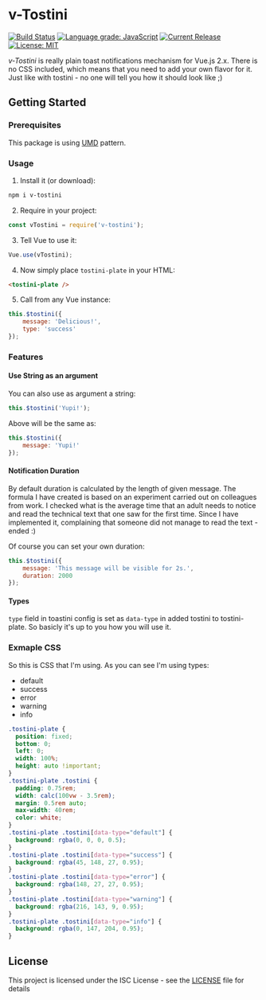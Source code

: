 # v-Tostini

[![Build Status](https://img.shields.io/travis/com/marverix/v-tostini/master.svg)](https://travis-ci.com/marverix/v-tostini)
[![Language grade: JavaScript](https://img.shields.io/lgtm/grade/javascript/g/marverix/v-tostini.svg)](https://lgtm.com/projects/g/marverix/v-tostini/context:javascript)
[![Current Release](https://img.shields.io/github/release/marverix/v-tostini.svg)](releases)
[![License: MIT](https://img.shields.io/badge/License-ISC-blue.svg)](LICENSE.md)

_v-Tostini_ is really plain toast notifications mechanism for Vue.js 2.x. 
There is no CSS included, which means that you need to add your own flavor for it.
Just like with tostini - no one will tell you how it should look like ;)


## Getting Started

### Prerequisites

This package is using [UMD](https://github.com/umdjs/umd/blob/master/templates/returnExportsGlobal.js) pattern.


### Usage

1. Install it (or download):

```sh
npm i v-tostini
```

2. Require in your project:

```js
const vTostini = require('v-tostini');
```

3. Tell Vue to use it:

```js
Vue.use(vTostini);
```

4. Now simply place `tostini-plate` in your HTML:

```html
<tostini-plate />
```

5. Call from any Vue instance:
```js
this.$tostini({
    message: 'Delicious!',
    type: 'success'
});
```


### Features

#### Use String as an argument

You can also use as argument a string:

```js
this.$tostini('Yupi!');
```

Above will be the same as:

```js
this.$tostini({
    message: 'Yupi!'
});
```


#### Notification Duration

By default duration is calculated by the length of given message.
The formula I have created is based on an experiment carried out on colleagues from work. I checked what is the average time that an adult needs to notice and read the technical text that one saw for the first time. Since I have implemented it, complaining that someone did not manage to read the text - ended :)

Of course you can set your own duration:

```js
this.$tostini({
    message: 'This message will be visible for 2s.',
    duration: 2000
});
```


#### Types

`type` field in toastini config is set as `data-type` in added tostini to tostini-plate. So basicly it's up to you how you will use it.


### Exmaple CSS

So this is CSS that I'm using. As you can see I'm using types:

* default
* success
* error
* warning
* info


```css
.tostini-plate {
  position: fixed;
  bottom: 0;
  left: 0;
  width: 100%;
  height: auto !important;
}
.tostini-plate .tostini {
  padding: 0.75rem;
  width: calc(100vw - 3.5rem);
  margin: 0.5rem auto;
  max-width: 40rem;
  color: white;
}
.tostini-plate .tostini[data-type="default"] {
  background: rgba(0, 0, 0, 0.5);
}
.tostini-plate .tostini[data-type="success"] {
  background: rgba(45, 148, 27, 0.95);
}
.tostini-plate .tostini[data-type="error"] {
  background: rgba(148, 27, 27, 0.95);
}
.tostini-plate .tostini[data-type="warning"] {
  background: rgba(216, 143, 9, 0.95);
}
.tostini-plate .tostini[data-type="info"] {
  background: rgba(0, 147, 204, 0.95);
}
```


## License

This project is licensed under the ISC License - see the [LICENSE](LICENSE) file for details
